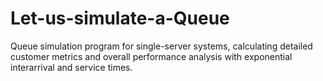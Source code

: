 # Let-us-simulate-a-Queue
Queue simulation program for single-server systems, calculating detailed customer metrics and overall performance analysis with exponential interarrival and service times.
